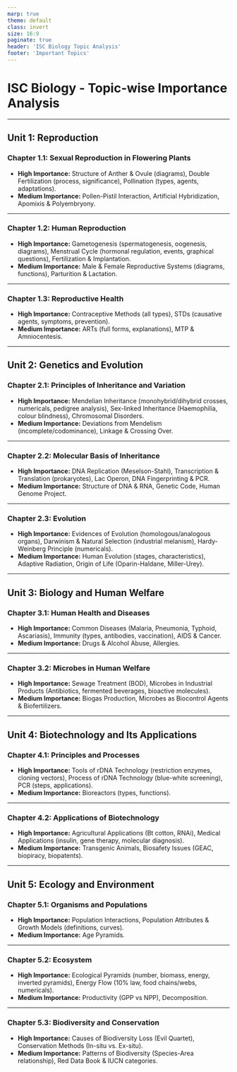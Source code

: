 ```yaml
---
marp: true
theme: default
class: invert
size: 16:9
paginate: true
header: 'ISC Biology Topic Analysis'
footer: 'Important Topics'
---
```


# ISC Biology - Topic-wise Importance Analysis

---

## Unit 1: Reproduction

### Chapter 1.1: Sexual Reproduction in Flowering Plants
*   **High Importance:** Structure of Anther & Ovule (diagrams), Double Fertilization (process, significance), Pollination (types, agents, adaptations).
*   **Medium Importance:** Pollen-Pistil Interaction, Artificial Hybridization, Apomixis & Polyembryony.

---

### Chapter 1.2: Human Reproduction
*   **High Importance:** Gametogenesis (spermatogenesis, oogenesis, diagrams), Menstrual Cycle (hormonal regulation, events, graphical questions), Fertilization & Implantation.
*   **Medium Importance:** Male & Female Reproductive Systems (diagrams, functions), Parturition & Lactation.

---

### Chapter 1.3: Reproductive Health
*   **High Importance:** Contraceptive Methods (all types), STDs (causative agents, symptoms, prevention).
*   **Medium Importance:** ARTs (full forms, explanations), MTP & Amniocentesis.

---

## Unit 2: Genetics and Evolution

### Chapter 2.1: Principles of Inheritance and Variation
*   **High Importance:** Mendelian Inheritance (monohybrid/dihybrid crosses, numericals, pedigree analysis), Sex-linked Inheritance (Haemophilia, colour blindness), Chromosomal Disorders.
*   **Medium Importance:** Deviations from Mendelism (incomplete/codominance), Linkage & Crossing Over.

---

### Chapter 2.2: Molecular Basis of Inheritance
*   **High Importance:** DNA Replication (Meselson-Stahl), Transcription & Translation (prokaryotes), Lac Operon, DNA Fingerprinting & PCR.
*   **Medium Importance:** Structure of DNA & RNA, Genetic Code, Human Genome Project.

---

### Chapter 2.3: Evolution
*   **High Importance:** Evidences of Evolution (homologous/analogous organs), Darwinism & Natural Selection (industrial melanism), Hardy-Weinberg Principle (numericals).
*   **Medium Importance:** Human Evolution (stages, characteristics), Adaptive Radiation, Origin of Life (Oparin-Haldane, Miller-Urey).

---

## Unit 3: Biology and Human Welfare

### Chapter 3.1: Human Health and Diseases
*   **High Importance:** Common Diseases (Malaria, Pneumonia, Typhoid, Ascariasis), Immunity (types, antibodies, vaccination), AIDS & Cancer.
*   **Medium Importance:** Drugs & Alcohol Abuse, Allergies.

---

### Chapter 3.2: Microbes in Human Welfare
*   **High Importance:** Sewage Treatment (BOD), Microbes in Industrial Products (Antibiotics, fermented beverages, bioactive molecules).
*   **Medium Importance:** Biogas Production, Microbes as Biocontrol Agents & Biofertilizers.

---

## Unit 4: Biotechnology and Its Applications

### Chapter 4.1: Principles and Processes
*   **High Importance:** Tools of rDNA Technology (restriction enzymes, cloning vectors), Process of rDNA Technology (blue-white screening), PCR (steps, applications).
*   **Medium Importance:** Bioreactors (types, functions).

---

### Chapter 4.2: Applications of Biotechnology
*   **High Importance:** Agricultural Applications (Bt cotton, RNAi), Medical Applications (insulin, gene therapy, molecular diagnosis).
*   **Medium Importance:** Transgenic Animals, Biosafety Issues (GEAC, biopiracy, biopatents).

---

## Unit 5: Ecology and Environment

### Chapter 5.1: Organisms and Populations
*   **High Importance:** Population Interactions, Population Attributes & Growth Models (definitions, curves).
*   **Medium Importance:** Age Pyramids.

---

### Chapter 5.2: Ecosystem
*   **High Importance:** Ecological Pyramids (number, biomass, energy, inverted pyramids), Energy Flow (10% law, food chains/webs, numericals).
*   **Medium Importance:** Productivity (GPP vs NPP), Decomposition.

---

### Chapter 5.3: Biodiversity and Conservation
*   **High Importance:** Causes of Biodiversity Loss (Evil Quartet), Conservation Methods (In-situ vs. Ex-situ).
*   **Medium Importance:** Patterns of Biodiversity (Species-Area relationship), Red Data Book & IUCN categories.